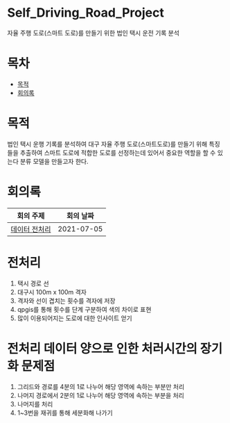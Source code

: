 # Self_Driving_Road_Project
자율 주행 도로(스마트 도로)를 만들기 위한 법인 택시 운전 기록 분석

# 목차
  - [목적](#목적)
  - [회의록](#회의록)

# 목적
법인 택시 운행 기록를 분석하여 대구 자율 주행 도로(스마트도로)를 만들기 위해 특징들을 추출하여 스마트 도로에 적합한 도로를 선정하는데 있어서 중요한 역할을 할 수 있는다 분류 모델을 만들고자 한다.

# 회의록

| 회의 주제 | 회의 날짜 |
|:--------:|:---------:|
|[데이터 전처리](./meeting_record/2021-07-05.md)|2021-07-05|

# 전처리
  1. 택시 경로 선
  2. 대구시 100m x 100m 격자
  3. 격자와 선이 겹치는 횟수를 격자에 저장
  4. qpgis를 통해 횟수를 단계 구분하여 색의 차이로 표현
  5. 많이 이용되어지는 도로에 대한 인사이트 얻기

# 전처리 데이터 양으로 인한 처러시간의 장기화 문제점
  1. 그리드와 경로를 4분의 1로 나누어 해당 영역에 속하는 부분만 처리
  2. 나머지 경로에서 2분의 1로 나누어 해당 영역에 속하는 부분을 처리
  3. 나머지를 처리
  4. 1~3번을 재귀를 통해 세분화해 나가기
